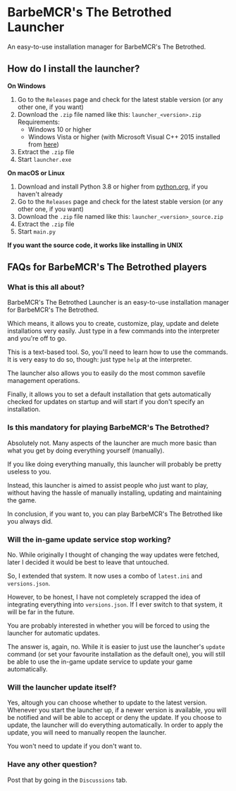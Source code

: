 # BarbeMCR's The Betrothed Launcher
An easy-to-use installation manager for BarbeMCR's The Betrothed.

## How do I install the launcher?

**On Windows**
1. Go to the `Releases` page and check for the latest stable version (or any other one, if you want)
2. Download the `.zip` file named like this: `launcher_<version>.zip`
   Requirements:
   - Windows 10 or higher
   - Windows Vista or higher (with Microsoft Visual C++ 2015 installed from [here](https://www.microsoft.com/en-us/download/details.aspx?id=52685))
3. Extract the `.zip` file
4. Start `launcher.exe`

**On macOS or Linux**
1. Download and install Python 3.8 or higher from [python.org](https://python.org), if you haven't already
2. Go to the `Releases` page and check for the latest stable version (or any other one, if you want)
3. Download the `.zip` file named like this: `launcher_<version>_source.zip`
4. Extract the `.zip` file
5. Start `main.py`

**If you want the source code, it works like installing in UNIX**

## FAQs for BarbeMCR's The Betrothed players

### What is this all about?
BarbeMCR's The Betrothed Launcher is an easy-to-use installation manager for BarbeMCR's The Betrothed.

Which means, it allows you to create, customize, play, update and delete installations very easily. Just type in a few commands into the interpreter and you're off to go.

This is a text-based tool. So, you'll need to learn how to use the commands. It is very easy to do so, though: just type `help` at the interpreter.

The launcher also allows you to easily do the most common savefile management operations.

Finally, it allows you to set a default installation that gets automatically checked for updates on startup and will start if you don't specify an installation.

### Is this mandatory for playing BarbeMCR's The Betrothed?
Absolutely not. Many aspects of the launcher are much more basic than what you get by doing everything yourself (manually).

If you like doing everything manually, this launcher will probably be pretty useless to you.

Instead, this launcher is aimed to assist people who just want to play, without having the hassle of manually installing, updating and maintaining the game.

In conclusion, if you want to, you can play BarbeMCR's The Betrothed like you always did.

### Will the in-game update service stop working?
No. While originally I thought of changing the way updates were fetched, later I decided it would be best to leave that untouched.

So, I extended that system. It now uses a combo of `latest.ini` and `versions.json`.

However, to be honest, I have not completely scrapped the idea of integrating everything into `versions.json`. If I ever switch to that system, it will be far in the future.

You are probably interested in whether you will be forced to using the launcher for automatic updates.

The answer is, again, no. While it is easier to just use the launcher's `update` command (or set your favourite installation as the default one), you will still be able to use the in-game update service to update your game automatically.

### Will the launcher update itself?
Yes, altough you can choose whether to update to the latest version.
Whenever you start the launcher up, if a newer version is available, you will be notified and will be able to accept or deny the update.
If you choose to update, the launcher will do everything automatically.
In order to apply the update, you will need to manually reopen the launcher.

You won't need to update if you don't want to.

### Have any other question?
Post that by going in the `Discussions` tab.
